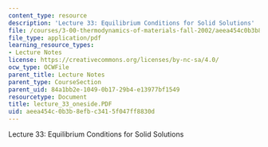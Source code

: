 ```yaml
---
content_type: resource
description: 'Lecture 33: Equilibrium Conditions for Solid Solutions'
file: /courses/3-00-thermodynamics-of-materials-fall-2002/aeea454c0b3b8efbc3415f047ff8830d_lecture_33_oneside.PDF
file_type: application/pdf
learning_resource_types:
- Lecture Notes
license: https://creativecommons.org/licenses/by-nc-sa/4.0/
ocw_type: OCWFile
parent_title: Lecture Notes
parent_type: CourseSection
parent_uid: 84a1bb2e-1049-0b17-29b4-e13977bf1549
resourcetype: Document
title: lecture_33_oneside.PDF
uid: aeea454c-0b3b-8efb-c341-5f047ff8830d
---
```

Lecture 33: Equilibrium Conditions for Solid Solutions